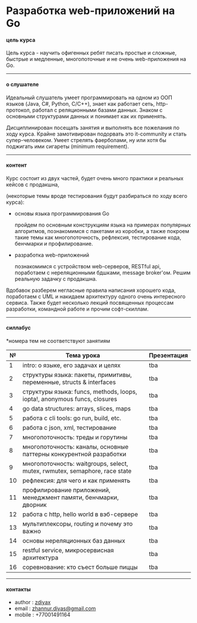 # Разработка web-приложений на Go
    

#### цель курса
Цель курса - научить офигенных ребят писать простые и сложные, быстрые и медленные, многопоточные и не очень web-приложения на Go. 


____________________
#### о слушателе
Идеальный слушатель умеет программировать на одном из ООП языков (Java, C#, Python, C/C++), знает как работает сеть, http-протокол, работал с реляционными базами данных. Знаком с  основными структурами данных и понимает как их применять. 

Дисциплинирован посещать занятия и выполнять все пожелания по ходу курса. Крайне замотивирован подорвать это it-community и стать супер-человеком. Умеет стрелять фаерболами, ну или хотя бы поджигать ими сигареты (minimum requirement).

_____________________
#### контент 
Курс состоит из двух частей, будет очень много практики и реальных кейсов с продакшна,

(некоторые темы вроде тестирования будут разбираться по ходу всего курса):
- основы языка программирования Go 
    
    пройдем по основным конструкциям языка на примерах популярных алгоритмов, познакомимся с пакетами из коробки, а также покроем такие темы как многопоточность, рефлексия, тестирование кода, бенчмарки и профилирование. 
        
- разработка web-приложений

    познакомимся с устройством web-серверов, RESTful api, поработаем с нереляционными бдшками, message broker'ом. Решим реальную задачку с продакшна.

Вдобавок разберем негласные правила написания хорошего кода, поработаем с UML и накидаем архитектуру одного очень интересного сервиса. Также будет несколько лекций посвященных процессам разработки, командной работе и прочим софт-скиллам. 
_____________________
#### силлабус

*номера тем не соответствуют занятиям

| №    | Тема урока                                                                  | Презентация |
| ---- | --------------------------------------------------------------------------- | ----------- |
| 1    | intro: о языке, его задачах и целях                                         | tba         |
| 2    | структуры языка: пакеты, примитивы, переменные, structs & interfaces        | tba         | 
| 3    | структуры языка: funcs, methods, loops, iopta!, anonymous funcs, closures   | tba         |
| 4    | go data structures: arrays, slices, maps                                    | tba         |
| 5    | работа с cli tools: go run, build, etc.                                     | tba         |
| 6    | работа с json, xml, тестирование                                            | tba         |
| 7    | многопоточность: треды и горутины                                           | tba         |
| 8    | многопоточность: каналы, основные паттерны конкурентной разработки          | tba         |
| 9    | многопоточность: waitgroups, select, mutex, rwmutex, semaphore, race state  | tba         |
| 10   | рефлексия: для чего и как применять                                         | tba         | 
| 11   | профилирование приложений, менеджмент памяти, бенчмарки, дворник            | tba         |
| 12   | работа с http, hello world в вэб-сервере                                    | tba         | 
| 13   | мультиплексоры, routing и почему это важно                                  | tba         | 
| 14   | основы нереляционных баз данных                                             | tba         |
| 15   | restful service, микросервисная архитектура                                 | tba         |
| 16   | соревнование: кто съест больше пиццы                                        | tba         |


_____________________
#### контакты 
- author    :   [zdiyax](http://github.com/zdiyax)
- email     :   zhannur.diyas@gmail.com
- mobile    :   +77001491164